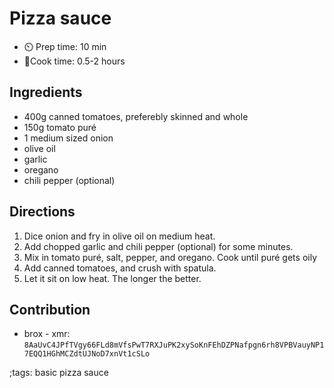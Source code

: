 # Pizza sauce

- ⏲️ Prep time: 10 min
- 🍳Cook time: 0.5-2 hours

## Ingredients

- 400g canned tomatoes, preferebly skinned and whole 
- 150g tomato puré
- 1 medium sized onion
- olive oil
- garlic
- oregano
- chili pepper (optional)

## Directions

1. Dice onion and fry in olive oil on medium heat.
2. Add chopped garlic and chili pepper (optional) for some minutes.
3. Mix in tomato puré, salt, pepper, and oregano. Cook until puré gets oily
4. Add canned tomatoes, and crush with spatula.
5. Let it sit on low heat. The longer the better. 

## Contribution

- brox - xmr: `8AaUvC4JPfTVgy66FLd8mVfsPwT7RXJuPK2xySoKnFEhDZPNafpgn6rh8VPBVauyNP17EQQ1HGhMCZdtUJNoD7xnVt1cSLo`

;tags: basic pizza sauce
